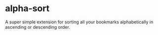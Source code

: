 # alpha-sort
 A super simple extension for sorting all your bookmarks alphabetically in ascending or descending order.
